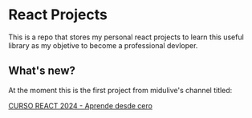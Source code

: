 # React Projects 

This is a repo that stores my personal react projects to learn this useful library as my objetive to become a professional devloper.

## What's new?

At the moment this is the first project from midulive's channel titled:

[CURSO REACT 2024 - Aprende desde cero](https://www.youtube.com/watch?v=7iobxzd_2wY&t=2448s)


